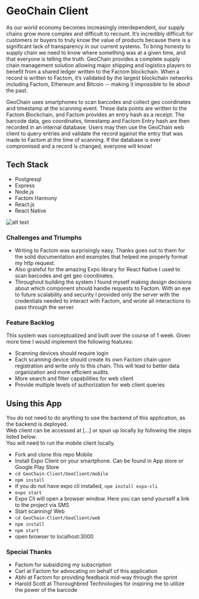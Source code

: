 # GeoChain Client

As our world economy becomes increasingly interdependent, our supply chains grow more complex and difficult to recount. It’s incredibly difficult for customers or buyers to truly know the value of products because there is a significant lack of transparency in our current systems. To bring honesty to supply chain we need to know where something was at a given time, and that everyone is telling the truth. GeoChain provides a complete supply chain management solution allowing major shipping and logistics players to benefit from a shared ledger written to the Factom blockchain. When a record is written to Factom, it’s validated by the largest blockchain networks including Factom, Ethereum and Bitcoin -- making it impossible to lie about the past. 

GeoChain uses smartphones to scan barcodes and collect geo coordinates and timestamp at the scanning event. These data points are written to the Factom Blockchain, and Factom provides an entry hash as a receipt. The barcode data, geo coordinates, timestamp and Factom Entry hash are then recorded in an internal database. Users may then use the GeoChain web client to query entries and validate the record against the entry that was made to Factom at the time of scanning. If the database is ever compromised and a record is changed, everyone will know!
 
## Tech Stack
* Postgresql
* Express
* Node.js
* Factom Harmony
* React.js
* React Native

![alt text](https://github.com/cscottrun/GeoChain-Server/blob/master/diagram.jpg)

### Challenges and Triumphs  
* Writing to Factom was surprisingly easy. Thanks goes out to them for the solid documentation and examples that helped me properly format my http request. 
* Also grateful for the amazing Expo library for React Native I used to scan barcodes and get geo coordinates.
* Throughout building the system I found myself making design decisions about which component should handle requests to Factom. With an eye to future scalability and security I provided only the server with the credentials needed to interact with Factom, and wrote all interactions to pass through the server.

### Feature Backlog
This system was conceptualized and built over the course of 1 week. Given more time I would implement the following features: 
* Scanning devices should require login 
* Each scanning device should create its own Factom chain upon registration and write only to this chain. This will lead to better data organization and more efficient audits.
* More search and filter capabilities for web client
* Provide multiple levels of authorization for web client queries

## Using this App
You do not need to do anything to use the backend of this application, as the backend is deployed.  <br />
Web client can be accessed at […] or spun up locally by following the steps listed below. <br />
You will need to run the mobile client locally.
* Fork and clone this repo
Mobile
* Install Expo Client on your smartphone. Can be found in App store or Google Play Store
* `cd GeoChain-Client/GeoClient/mobile`
* `npm install`
* if you do not have expo cli installed, `npm install expo-cli`
* `expo start`
* Expo Cli will open a browser window. Here you can send yourself a link to the project via SMS
* Start scanning!
Web
* `cd GeoChain-Client/GeoClient/web`
* `npm install`
* `npm start`
* open browser to localhost:3000

### Special Thanks
* Factom for subsidizing my subscription
* Carl at Factom for advocating on behalf of this application
* Abhi at Factom for providing feedback mid-way through the sprint
* Harold Scott at Thoroughbred Technologies for inspiring me to utilize the power of the barcode



